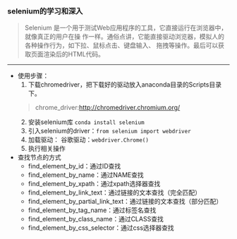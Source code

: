 ### selenium的学习和深入
>Selenium 是一个用于测试Web应用程序的工具，它直接运行在浏览器中，就像真正的用户在操
作一样。通俗点讲，它能直接驱动浏览器，模拟人的各种操作行为，如下拉、鼠标点击、键盘输入、
拖拽等操作。最后可以获取页面渲染后的HTML代码。
---
- 使用步骤：
    1. 下载chromedriver，把下载好的驱动放入anaconda目录的Scripts目录下。
    > chrome_driver:http://chromedriver.chromium.org/
    2. 安装selenium库 `conda install selenium`
    3. 引入selenium的driver：`from selenium import webdriver`
    4. 加载驱动： 谷歌驱动：`webdriver.Chrome()`
    5. 执行相关操作
- 查找节点的方式
    - find_element_by_id：通过ID查找
    - find_element_by_name：通过NAME查找
    - find_element_by_xpath：通过xpath选择器查找
    - find_element_by_link_text：通过链接的文本查找（完全匹配）
    - find_element_by_partial_link_text：通过链接的文本查找（部分匹配）
    - find_element_by_tag_name：通过标签名查找
    - find_element_by_class_name：通过CLASS查找
    - find_element_by_css_selector：通过css选择器查找